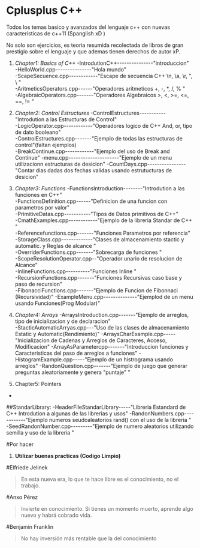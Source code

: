 # Cplusplus C++
Todos los temas basico y avanzados del lenguaje c++ con nuevas caracteristicas de c++11 (Spanglish xD )

No solo son ejercicios, es teoria resumida recolectada de libros de gran prestigio sobre el lenguaje y que ademas
tienen derechos de autor xP. 

1. *Chapter1: Basics of C++*
-IntrodutionC++---------------"introduccion"                                                                                           
-HelloWorld.cpp---------------"Hola mundo"                                                                                             
-ScapeSecuence.cpp------------"Escape de secuencia C++ \n, \a, \r, \", \ "                                                             
-AritmeticsOperators.cpp------"Operadores aritmeticos +, -, *, /, % "                                                                  
-AlgebraicOperators.cpp-------"Operadores Algebraicos >, <, >=, <=, ==, != "                                                           

2. *Chapter2: Control Estructures*
-ControlEstructures-----------"Introdution a las Estructuras de Control"                                       
-LogicOperator.cpp------------"Operadores logico de C++ And, or, tipo de dato booleano"                                                
-ControlEstructures.cpp-------"Ejemplo de todas las estructuras de control"(faltan ejemplos)                                           
-BreakContinue.cpp------------"Ejemplo del uso de Break and Continue"
-menu.cpp---------------------"Ejemplo de un menu utilizacionn estructuras de desicion"
-CountDays.cpp----------------"Contar dias dadas dos fechas validas usando estrutucturas de desicion"                                                                  

3. *Chapter3: Functions*
-FunctionsIntroduction--------"Introdution a las funciones en C++"                                                                     
-FunctionsDefinition.cpp------"Definicion de una funcion con parametros por valor"                                                     
-PrimitiveDatas.cpp-----------"Tipos de Datos primitivos de C++"                                                                       
-CmathExamples.cpp------------"Ejemplo de la libreria Standar de C++ <cmath> "                                                         
-Referencefunctions.cpp-------"Funciones Parametros por referencia"                                                                    
-StorageClass.cpp-------------"Clases de almacenamiento stactic y automatic. y Reglas de alcance "                                     
-OverriderFunctions.cpp-------"Sobrecarga de funciones "                                                                               
-ScopeResolutionOperator.cpp--"Operador unario de resolucion de Alcance"                                                               
-InlineFunctions.cpp----------"Funciones Inline "                                                                                      
-RecursionFunctions.cpp-------"Funciones Recursivas caso base y paso de recursion"                                                     
-FibonacciFunctions.cpp-------"Ejemplo de Funcion de Fibonnaci (Recursividad)"
-ExampleMenu.cpp--------------"Ejemplod de un menu usando Funciones(Prog Modular)"                                                         
4. *Chapter4: Arrays*
-ArraysIntroduction.cpp-------"Ejemplo de arreglos, tipo de inicializacion y de declaracion"                                           
-StacticAutomaticArryas.cpp---"Uso de las clases de almacenamiento Estatic y Automatic(Rendimiento)"
-ArraysCharExample.cpp-----"Inicializacion de Cadenas y Arreglos de Caracteres, Acceso, Modificacion"
-ArrayAsParametercpp-------"Introduccion funciones y Caracteristicas del paso de arreglos a funciones"
-HistogramExample.cpp-----"Ejemplo de un histrograma usando arreglos"
-RandonQuestion.cpp-------"Ejemplo de juego que generar preguntas aleatoriamente y genera "puntaje" "


5. Chapter5: Pointers
-



##StandarLibrary:
-HeaderFileStandarLibrary-----"Libreria Estandard de C++ Introdution a algunas de las librerias y usos"
-RandonNumbers.cpp------------"Ejemplo numeros seudoaleatorios rand() con el uso de la libreria <cstdlib>"
-SeedRandonNumber.cpp---------"Ejemplo de numero aleatorios utilizando semilla y uso de la libreria <ctime> "



#Por hacer
1. **Utilizar buenas practicas (Codigo Limpio)**


#Elfriede Jelinek 
>En esta nueva era, lo que te hace libre es el conocimiento, no el trabajo.


#Anxo Pérez
>Invierte en conocimiento. Si tienes un momento muerto, aprende algo nuevo y habrá cobrado vida.

#Benjamin Franklin
>No hay inversión más rentable que la del conocimiento
